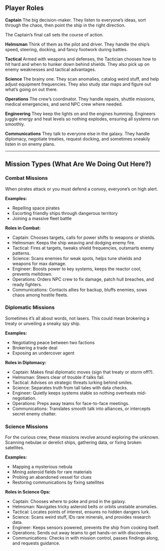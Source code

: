 ## Player Roles

**Captain**
The big decision-maker. They listen to everyone’s ideas, sort through the chaos, then point the ship in the right direction.

The Captain’s final call sets the course of action.

**Helmsman**
Think of them as the pilot and driver. They handle the ship’s speed, steering, docking, and fancy footwork during battles.

**Tactical**
Armed with weapons and defenses, the Tactician chooses how to hit hard and when to hunker down behind shields. They also pick up on enemy weaknesses and tactical advantages.

**Science**
The brainy one. They scan anomalies, catalog weird stuff, and help adjust equipment frequencies. They also study star maps and figure out what’s going on out there.

**Operations**
The crew’s coordinator. They handle repairs, shuttle missions, medical emergencies, and send NPC crew where needed.

**Engineering**
They keep the lights on and the engines humming. Engineers juggle energy and heat levels so nothing explodes, ensuring all systems run smoothly.

**Communications**
They talk to everyone else in the galaxy. They handle diplomacy, negotiate treaties, request docking, and sometimes sneakily listen in on enemy plans.

---

## Mission Types (What Are We Doing Out Here?)

### Combat Missions
When pirates attack or you must defend a convoy, everyone’s on high alert.

**Examples:**
- Repelling space pirates
- Escorting friendly ships through dangerous territory
- Joining a massive fleet battle

**Roles in Combat:**
- Captain: Chooses targets, calls for power shifts to weapons or shields.
- Helmsman: Keeps the ship weaving and dodging enemy fire.
- Tactical: Fires at targets, tweaks shield frequencies, outsmarts enemy patterns.
- Science: Scans enemies for weak spots, helps tune shields and weapons for max damage.
- Engineer: Boosts power to key systems, keeps the reactor cool, prevents meltdown.
- Operations: Orders NPC crew to fix damage, patch hull breaches, and ready fighters.
- Communications: Contacts allies for backup, bluffs enemies, sows chaos among hostile fleets.

### Diplomatic Missions
Sometimes it’s all about words, not lasers. This could mean brokering a treaty or unveiling a sneaky spy ship.

**Examples:**
- Negotiating peace between two factions
- Brokering a trade deal
- Exposing an undercover agent

**Roles in Diplomacy:**
- Captain: Makes final diplomatic moves (sign that treaty or storm off?).
- Helmsman: Steers clear of trouble if talks fail.
- Tactical: Advises on strategic threats lurking behind smiles.
- Science: Separates truth from tall tales with data checks.
- Engineer: Quietly keeps systems stable so nothing overheats mid-negotiation.
- Operations: Preps away teams for face-to-face meetings.
- Communications: Translates smooth talk into alliances, or intercepts secret enemy chatter.

### Science Missions
For the curious crew, these missions revolve around exploring the unknown. Scanning nebulae or derelict ships, gathering data, or fixing broken satellites.

**Examples:**
- Mapping a mysterious nebula
- Mining asteroid fields for rare materials
- Probing an abandoned vessel for clues
- Restoring communications by fixing satellites

**Roles in Science Ops:**
- Captain: Chooses where to poke and prod in the galaxy.
- Helmsman: Navigates tricky asteroid belts or orbits unstable anomalies.
- Tactical: Locates points of interest, ensures no hidden dangers lurk.
- Science: Scans weird stuff, IDs rare minerals, and provides research data.
- Engineer: Keeps sensors powered, prevents the ship from cooking itself.
- Operations: Sends out away teams to get hands-on with discoveries.
- Communications: Checks in with mission control, passes findings along, and requests guidance.